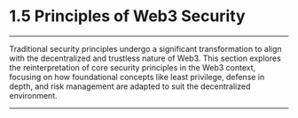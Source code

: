 # 1.5 Principles of Web3 Security

***

Traditional security principles undergo a significant transformation to align with the decentralized and trustless nature of Web3. This section explores the reinterpretation of core security principles in the Web3 context, focusing on how foundational concepts like least privilege, defense in depth, and risk management are adapted to suit the decentralized environment.

***